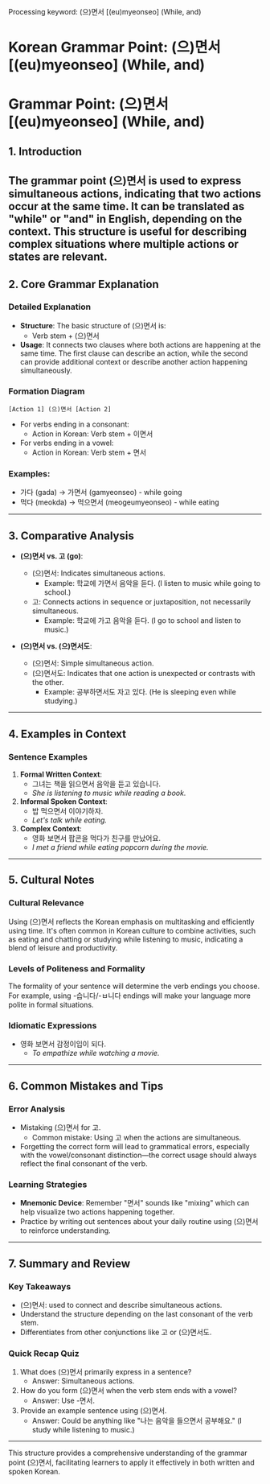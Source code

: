 Processing keyword: (으)면서 [(eu)myeonseo] (While, and)
# Korean Grammar Point: (으)면서 [(eu)myeonseo] (While, and)
# Grammar Point: (으)면서 [(eu)myeonseo] (While, and)
## 1. Introduction
The grammar point (으)면서 is used to express simultaneous actions, indicating that two actions occur at the same time. It can be translated as "while" or "and" in English, depending on the context. This structure is useful for describing complex situations where multiple actions or states are relevant.
---
## 2. Core Grammar Explanation
### Detailed Explanation
- **Structure**: The basic structure of (으)면서 is:
  - Verb stem + (으)면서
- **Usage**: It connects two clauses where both actions are happening at the same time. The first clause can describe an action, while the second can provide additional context or describe another action happening simultaneously.
### Formation Diagram
```
[Action 1] (으)면서 [Action 2]
```
- For verbs ending in a consonant: 
  - Action in Korean: Verb stem + 이면서 
- For verbs ending in a vowel: 
  - Action in Korean: Verb stem + 면서
### Examples:
- 가다 (gada) → 가면서 (gamyeonseo) - while going
- 먹다 (meokda) → 먹으면서 (meogeumyeonseo) - while eating
---
## 3. Comparative Analysis
- **(으)면서 vs. 고 (go)**:
  - (으)면서: Indicates simultaneous actions.
    - Example: 학교에 가면서 음악을 듣다. (I listen to music while going to school.)
  - 고: Connects actions in sequence or juxtaposition, not necessarily simultaneous.
    - Example: 학교에 가고 음악을 듣다. (I go to school and listen to music.)
  
- **(으)면서 vs. (으)면서도**:
  - (으)면서: Simple simultaneous action.
  - (으)면서도: Indicates that one action is unexpected or contrasts with the other.
    - Example: 공부하면서도 자고 있다. (He is sleeping even while studying.)
---
## 4. Examples in Context
### Sentence Examples
1. **Formal Written Context**:
   - 그녀는 책을 읽으면서 음악을 듣고 있습니다.
   - *She is listening to music while reading a book.*
2. **Informal Spoken Context**:
   - 밥 먹으면서 이야기하자.
   - *Let's talk while eating.*
3. **Complex Context**:
   - 영화 보면서 팝콘을 먹다가 친구를 만났어요.
   - *I met a friend while eating popcorn during the movie.*
---
## 5. Cultural Notes
### Cultural Relevance
Using (으)면서 reflects the Korean emphasis on multitasking and efficiently using time. It's often common in Korean culture to combine activities, such as eating and chatting or studying while listening to music, indicating a blend of leisure and productivity.
### Levels of Politeness and Formality
The formality of your sentence will determine the verb endings you choose. For example, using -습니다/-ㅂ니다 endings will make your language more polite in formal situations.
### Idiomatic Expressions
- 영화 보면서 감정이입이 되다.
  - *To empathize while watching a movie.*
---
## 6. Common Mistakes and Tips
### Error Analysis
- Mistaking (으)면서 for 고. 
  - Common mistake: Using 고 when the actions are simultaneous.
- Forgetting the correct form will lead to grammatical errors, especially with the vowel/consonant distinction—the correct usage should always reflect the final consonant of the verb.
### Learning Strategies
- **Mnemonic Device**: Remember "면서" sounds like "mixing" which can help visualize two actions happening together.
- Practice by writing out sentences about your daily routine using (으)면서 to reinforce understanding.
---
## 7. Summary and Review
### Key Takeaways
- (으)면서: used to connect and describe simultaneous actions.
- Understand the structure depending on the last consonant of the verb stem.
- Differentiates from other conjunctions like 고 or (으)면서도.
### Quick Recap Quiz
1. What does (으)면서 primarily express in a sentence?
   - Answer: Simultaneous actions.
2. How do you form (으)면서 when the verb stem ends with a vowel?
   - Answer: Use -면서.
3. Provide an example sentence using (으)면서.
   - Answer: Could be anything like "나는 음악을 들으면서 공부해요." (I study while listening to music.)
---
This structure provides a comprehensive understanding of the grammar point (으)면서, facilitating learners to apply it effectively in both written and spoken Korean.
